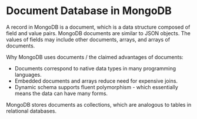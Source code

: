 # Document Database in MongoDB

A record in MongoDB is a document, which is a data structure composed of
field and value pairs. MongoDB documents are similar to JSON objects. The values of fields may include other documents, arrays, and arrays of documents.

Why MongoDB uses documents / the claimed advantages of documents:

* Documents correspond to native data types in many programming languages.
* Embedded documents and arrays reduce need for expensive joins.
* Dynamic schema supports fluent polymorphism - which essentially means the data can have many forms.

MongoDB stores documents as collections, which are analogous to tables
in relational databases.
